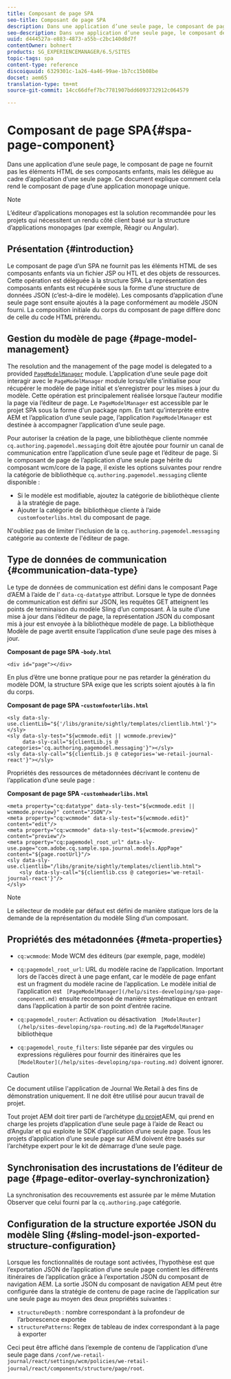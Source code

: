 ```yaml
---
title: Composant de page SPA
seo-title: Composant de page SPA
description: Dans une application d’une seule page, le composant de page ne fournit pas les éléments HTML de ses composants enfants, mais les délègue au cadre d’application d’une seule page. Ce document explique comment cela rend le composant de page d’une application monopage unique.
seo-description: Dans une application d’une seule page, le composant de page ne fournit pas les éléments HTML de ses composants enfants, mais les délègue au cadre d’application d’une seule page. Ce document explique comment cela rend le composant de page d’une application monopage unique.
uuid: d444527a-e883-4873-a55b-c2bc140d8d7f
contentOwner: bohnert
products: SG_EXPERIENCEMANAGER/6.5/SITES
topic-tags: spa
content-type: reference
discoiquuid: 6329301c-1a26-4a46-99ae-1b7cc15b08be
docset: aem65
translation-type: tm+mt
source-git-commit: 14cc66dfef7bc7781907bdd6093732912c064579

---
```



# Composant de page SPA{#spa-page-component}

Dans une application d’une seule page, le composant de page ne fournit pas les éléments HTML de ses composants enfants, mais les délègue au cadre d’application d’une seule page. Ce document explique comment cela rend le composant de page d’une application monopage unique.

>[!NOTE]
>
>L’éditeur d’applications monopages est la solution recommandée pour les projets qui nécessitent un rendu côté client basé sur la structure d’applications monopages (par exemple, Réagir ou Angular).

## Présentation {#introduction}

Le composant de page d’un SPA ne fournit pas les éléments HTML de ses composants enfants via un fichier JSP ou HTL et des objets de ressources. Cette opération est déléguée à la structure SPA. La représentation des composants enfants est récupérée sous la forme d’une structure de données JSON (c’est-à-dire le modèle). Les composants d’application d’une seule page sont ensuite ajoutés à la page conformément au modèle JSON fourni. La composition initiale du corps du composant de page diffère donc de celle du code HTML prérendu.

## Gestion du modèle de page {#page-model-management}

The resolution and the management of the page model is delegated to a provided [ `PageModelManager`](/help/sites-developing/spa-blueprint.md#pagemodelmanager) module. L’application d’une seule page doit interagir avec le `PageModelManager` module lorsqu’elle s’initialise pour récupérer le modèle de page initial et s’enregistrer pour les mises à jour du modèle. Cette opération est principalement réalisée lorsque l’auteur modifie la page via l’éditeur de page. Le `PageModelManager` est accessible par le projet SPA sous la forme d&#39;un package npm. En tant qu’interprète entre AEM et l’application d’une seule page, l’application `PageModelManager` est destinée à accompagner l’application d’une seule page.

Pour autoriser la création de la page, une bibliothèque cliente nommée `cq.authoring.pagemodel.messaging` doit être ajoutée pour fournir un canal de communication entre l’application d’une seule page et l’éditeur de page. Si le composant de page de l’application d’une seule page hérite du composant wcm/core de la page, il existe les options suivantes pour rendre la catégorie de bibliothèque `cq.authoring.pagemodel.messaging` cliente disponible :

* Si le modèle est modifiable, ajoutez la catégorie de bibliothèque cliente à la stratégie de page.
* Ajouter la catégorie de bibliothèque cliente à l’aide `customfooterlibs.html` du composant de page.

N&#39;oubliez pas de limiter l&#39;inclusion de la `cq.authoring.pagemodel.messaging` catégorie au contexte de l&#39;éditeur de page.

## Type de données de communication {#communication-data-type}

Le type de données de communication est défini dans le composant Page d’AEM à l’aide de l’ `data-cq-datatype` attribut. Lorsque le type de données de communication est défini sur JSON, les requêtes GET atteignent les points de terminaison du modèle Sling d’un composant. À la suite d’une mise à jour dans l’éditeur de page, la représentation JSON du composant mis à jour est envoyée à la bibliothèque modèle de page. La bibliothèque Modèle de page avertit ensuite l’application d’une seule page des mises à jour.

**Composant de page SPA -`body.html`**

```
<div id="page"></div>
```

En plus d’être une bonne pratique pour ne pas retarder la génération du modèle DOM, la structure SPA exige que les scripts soient ajoutés à la fin du corps.

**Composant de page SPA -`customfooterlibs.html`**

```
<sly data-sly-use.clientLib="${'/libs/granite/sightly/templates/clientlib.html'}"></sly>
<sly data-sly-test="${wcmmode.edit || wcmmode.preview}"
     data-sly-call="${clientLib.js @ categories='cq.authoring.pagemodel.messaging'}"></sly>
<sly data-sly-call="${clientLib.js @ categories='we-retail-journal-react'}"></sly>
```

Propriétés des ressources de métadonnées décrivant le contenu de l’application d’une seule page :

**Composant de page SPA -`customheaderlibs.html`**

```
<meta property="cq:datatype" data-sly-test="${wcmmode.edit || wcmmode.preview}" content="JSON"/>
<meta property="cq:wcmmode" data-sly-test="${wcmmode.edit}" content="edit"/>
<meta property="cq:wcmmode" data-sly-test="${wcmmode.preview}" content="preview"/>
<meta property="cq:pagemodel_root_url" data-sly-use.page="com.adobe.cq.sample.spa.journal.models.AppPage" content="${page.rootUrl}"/>
<sly data-sly-use.clientlib="/libs/granite/sightly/templates/clientlib.html">
    <sly data-sly-call="${clientlib.css @ categories='we-retail-journal-react'}"/>
</sly>
```

>[!NOTE]
>
>Le sélecteur de modèle par défaut est défini de manière statique lors de la demande de la représentation du modèle Sling d’un composant.

## Propriétés des métadonnées {#meta-properties}

* `cq:wcmmode`: Mode WCM des éditeurs (par exemple, page, modèle)
* `cq:pagemodel_root_url`: URL du modèle racine de l’application. Important lors de l’accès direct à une page enfant, car le modèle de page enfant est un fragment du modèle racine de l’application. Le modèle initial de l’application est ` [PageModelManager](/help/sites-developing/spa-page-component.md)` ensuite recomposé de manière systématique en entrant dans l’application à partir de son point d’entrée racine.

* `cq:pagemodel_router`: Activation ou désactivation ` [ModelRouter](/help/sites-developing/spa-routing.md)` de la `PageModelManager` bibliothèque

* `cq:pagemodel_route_filters`: liste séparée par des virgules ou expressions régulières pour fournir des itinéraires que les ` [ModelRouter](/help/sites-developing/spa-routing.md)` doivent ignorer.

>[!CAUTION]
>
>Ce document utilise l&#39;application de Journal We.Retail à des fins de démonstration uniquement. Il ne doit être utilisé pour aucun travail de projet.
>
>Tout projet AEM doit tirer parti de l’archétype [du projet](https://docs.adobe.com/content/help/en/experience-manager-core-components/using/developing/archetype/overview.html)AEM, qui prend en charge les projets d’application d’une seule page à l’aide de React ou d’Angular et qui exploite le SDK d’application d’une seule page. Tous les projets d’application d’une seule page sur AEM doivent être basés sur l’archétype expert pour le kit de démarrage d’une seule page.

## Synchronisation des incrustations de l’éditeur de page {#page-editor-overlay-synchronization}

La synchronisation des recouvrements est assurée par le même Mutation Observer que celui fourni par la `cq.authoring.page` catégorie.

## Configuration de la structure exportée JSON du modèle Sling {#sling-model-json-exported-structure-configuration}

Lorsque les fonctionnalités de routage sont activées, l’hypothèse est que l’exportation JSON de l’application d’une seule page contient les différents itinéraires de l’application grâce à l’exportation JSON du composant de navigation AEM. La sortie JSON du composant de navigation AEM peut être configurée dans la stratégie de contenu de page racine de l’application sur une seule page au moyen des deux propriétés suivantes :

* `structureDepth` : nombre correspondant à la profondeur de l’arborescence exportée
* `structurePatterns`: Regex de tableau de index correspondant à la page à exporter

Ceci peut être affiché dans l’exemple de contenu de l’application d’une seule page dans `/conf/we-retail-journal/react/settings/wcm/policies/we-retail-journal/react/components/structure/page/root`.
